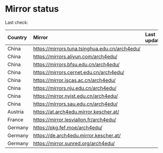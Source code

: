 <script src="./time.js"></script>
# Mirror status
Last check: <script type="text/javascript">localize(1706531489.1213665);</script>

|Country|Mirror|Last update|
|:------|:-----|:----------|
|China|https://mirrors.tuna.tsinghua.edu.cn/arch4edu/|<script type="text/javascript">localize(1706509825);</script>|
|China|https://mirrors.aliyun.com/arch4edu/|<script type="text/javascript">localize(1706466733);</script>|
|China|https://mirrors.bfsu.edu.cn/arch4edu/|<script type="text/javascript">localize(1706509825);</script>|
|China|https://mirrors.cernet.edu.cn/arch4edu/|<script type="text/javascript">localize(1706509825);</script>|
|China|https://mirror.iscas.ac.cn/arch4edu/|<script type="text/javascript">localize(1706466733);</script>|
|China|https://mirrors.nju.edu.cn/arch4edu/|<script type="text/javascript">localize(1706466733);</script>|
|China|https://mirror.nyist.edu.cn/arch4edu/|<script type="text/javascript">localize(1706509825);</script>|
|China|https://mirrors.sau.edu.cn/arch4edu/|<script type="text/javascript">localize(1706509825);</script>|
|Austria|https://at.arch4edu.mirror.kescher.at/|<script type="text/javascript">localize(1706509825);</script>|
|France|https://mirror.lesviallon.fr/arch4edu/|<script type="text/javascript">localize(1706466733);</script>|
|Germany|https://pkg.fef.moe/arch4edu/|<script type="text/javascript">localize(1706509825);</script>|
|Germany|https://de.arch4edu.mirror.kescher.at/|<script type="text/javascript">localize(1706509825);</script>|
|Germany|https://mirror.sunred.org/arch4edu/|<script type="text/javascript">localize(1706509825);</script>|

<script src="./tablefilter/tablefilter.js"></script>
<script src="./table.js"></script>